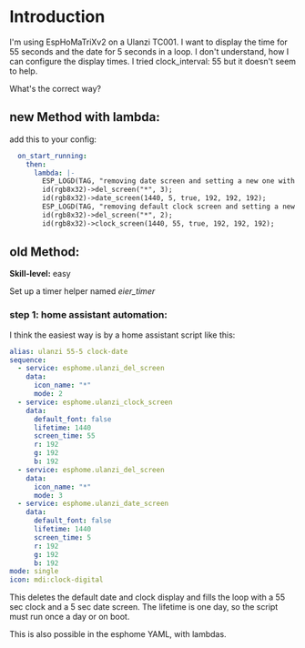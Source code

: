 # Introduction

I'm using EspHoMaTriXv2 on a Ulanzi TC001. I want to display the time for 55 seconds and the date for 5 seconds in a loop. I don't understand, how I can configure the display times. I tried clock_interval: 55 but it doesn't seem to help.

What's the correct way?

## new Method with lambda:

add this to your config:

```yaml
  on_start_running:
    then:  
      lambda: |-
        ESP_LOGD(TAG, "removing date screen and setting a new one with new screen time");
        id(rgb8x32)->del_screen("*", 3);
        id(rgb8x32)->date_screen(1440, 5, true, 192, 192, 192);
        ESP_LOGD(TAG, "removing default clock screen and setting a new one with new screen time");
        id(rgb8x32)->del_screen("*", 2);
        id(rgb8x32)->clock_screen(1440, 55, true, 192, 192, 192);
```

## old Method:

**Skill-level:** easy

Set up a timer helper named *eier_timer*

### step 1: **home assistant automation:**

I think the easiest way is by a home assistant script like this:

```yaml
alias: ulanzi 55-5 clock-date
sequence:
  - service: esphome.ulanzi_del_screen
    data:
      icon_name: "*"
      mode: 2
  - service: esphome.ulanzi_clock_screen
    data:
      default_font: false
      lifetime: 1440
      screen_time: 55
      r: 192
      g: 192
      b: 192
  - service: esphome.ulanzi_del_screen
    data:
      icon_name: "*"
      mode: 3
  - service: esphome.ulanzi_date_screen
    data:
      default_font: false
      lifetime: 1440
      screen_time: 5
      r: 192
      g: 192
      b: 192
mode: single
icon: mdi:clock-digital
```

This deletes the default date and clock display and fills the loop with a 55 sec clock and a 5 sec date screen. The lifetime is one day, so the script must run once a day or on boot.

This is also possible in the esphome YAML, with lambdas.

